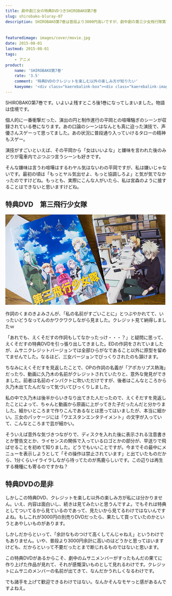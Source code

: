 ```yaml
---
title: 劇中劇三女の特典DVDつきSHIROBAKO第7巻
slug: shirobako-bluray-07
description: SHIROBAKO第7巻は普段より3000円高いですが、劇中劇の第三少女飛行隊第1話が収録された特典DVDがついています。この特典DVDほどクレジットを真剣に見るアニメはないと言えるほどに、知った名前を探すのが楽しいです。


featuredimage: images/cover/movie.jpg
date: 2015-08-01
lastmod: 2015-08-01
tags: 
    - アニメ
product:
    name: 'SHIROBAKO第7巻'
    rate: '3.5'
    comment: '特典DVDのクレジットを楽しむ以外の楽しみ方が知りたい'
    kaeyome: '<div class="kaerebalink-box"><div class="kaerebalink-image"><a href="http://www.amazon.co.jp/exec/obidos/ASIN/B00OJXVVD4/illusionspace-22/ref=nosim/" target="_blank" rel="nofollow" ><img src="https://ecx.images-amazon.com/images/I/511OtetdJ1L._SL160_.jpg" style="border: none;" /></a></div><div class="kaerebalink-info"><div class="kaerebalink-name"><a href="http://www.amazon.co.jp/exec/obidos/ASIN/B00OJXVVD4/illusionspace-22/ref=nosim/" target="_blank" rel="nofollow" >SHIROBAKO 第7巻 (初回生産限定版) [Blu-ray]</a><div class="kaerebalink-powered-date">posted with <a href="http://kaereba.com" rel="nofollow" target="_blank">カエレバ</a></div></div><div class="kaerebalink-detail">木村珠莉 ワーナー・ブラザース・ホームエンターテイメント 2015-07-29    </div><div class="kaerebalink-link1"><div class="shoplinkamazon"><a href="http://www.amazon.co.jp/gp/search?keywords=SHIROBAKO%20%91%E67%8A%AA%20Blu-ray&__mk_ja_JP=%83J%83%5E%83J%83i&tag=illusionspace-22" target="_blank" rel="nofollow" >Amazon</a></div><div class="shoplinkrakuten"><a href="http://hb.afl.rakuten.co.jp/hgc/0e95387f.f2aef20d.0e953880.25e412bd/?pc=http%3A%2F%2Fsearch.rakuten.co.jp%2Fsearch%2Fmall%2FSHIROBAKO%2520%25E7%25AC%25AC7%25E5%25B7%25BB%2520Blu-ray%2F-%2Ff.1-p.1-s.1-sf.0-st.A-v.2%3Fx%3D0%26scid%3Daf_ich_link_urltxt%26m%3Dhttp%3A%2F%2Fm.rakuten.co.jp%2F" target="_blank" rel="nofollow" >楽天市場</a></div><div class="shoplinkyahoo"><a href="http://ck.jp.ap.valuecommerce.com/servlet/referral?sid=3085416&pid=882193779&vc_url=http%3A%2F%2Fsearch.shopping.yahoo.co.jp%2Fsearch%3Fp%3DSHIROBAKO%2520%25E7%25AC%25AC7%25E5%25B7%25BB%2520Blu-ray" target="_blank" rel="nofollow" >Yahooショッピング<img src="https://ad.jp.ap.valuecommerce.com/servlet/gifbanner?sid=3085416&pid=882193779" height="1" width="1" border="0"></a></div></div></div><div class="booklink-footer" style="clear: left"></div></div>'
---
```


SHIROBAKO第7巻です。いよいよ残すところ後1巻になってしまいました。物語は佳境です。

個人的に一番衝撃だった、演出の円と制作進行の平岡との喧嘩騒ぎのシーンが収録されている巻になります。あの口論のシーンはなんとも真に迫った演技で、声優さんスゲーって思ってました。あの状況に普段通り入っていけるタローの精神もスゲー。

演技がすごいといえば、その平岡から「女はいいよな」と嫌味を言われた後のみどりが電車内でぶつぶつ言うシーンも好きです。

そんな嫌味は言うわ喧嘩はするわヤル気はないわの平岡ですが、私は嫌いじゃないです。最初の頃は「もっとヤル気出せよ、もっと協調しろよ」と気が気でなかったのですけどね。もっとも、実際にこんな人がいたら、私は宮森のように接することはできないと思いますけどね。


## 特典DVD　第三飛行少女隊


![SHIROBAKO第7巻特典DVD](P7300010.jpg)

作詞のくまのきよみさんが、「私の名前がすごいことに」とつぶやかれてて、いったいどうなってんのかワクワクしながら見ました。クレジット見て納得しましたｗ

「あれでも、えくそだすの作詞もしてなかったっけ・・・？」と疑問に思って、えくそだすの特典DVDを引っ張り出してきました。EDの作詞をされていましたが、ムサニクレジットバージョンでは全部ひらがなであること以外に原型を留めてませんでした。なるほど、三女バージョンでびっくりされたのも頷けます。

ちなみにえくそだすを見返したことで、OPの作詞の名義が「アポカリプス熱海」だったり、動画に久乃木の名前がクレジットされていたりと、意外な発見ができました。前者は名前のインパクトに吹いただけですが、後者はこんなところから久乃木出てたんだなって気づいてびっくりしました。

私の中で久乃木は後半からいきなり出てきた人だったので、えくそだすを見返したことによって、ちゃんと動画から原画に上がってきた子だったんだと分かりました。細かいところまで作りこんであるなとは思ってはいましたが、本当に細かい。三女のパッケージには「ウエスタンエンタテイメント」の文字が入っていて、こんなところまで芸が細かい。

そういえば意外な気づきつながりで、ディスクを入れた後に表示される注意書きとか警告文とか、ライセンスの関係で入っているロゴとかの部分が、早送りで飛ばせることを初めて知りました。どうでもいいことですが。今までその最中にメニューを表示しようとして「その操作は禁止されています」と出ていたものだから、1分くらいイライラしながら待ってたのが馬鹿らしいです。この辺りは再生する機種にも寄るのですかね？


## 特典DVDの是非


しかしこの特典DVD、クレジットを楽しむ以外の楽しみ方が私には分かりません。いえ、内容は面白いし、続きは見てみたいと思うんですよ。でもそれは特典としてついてるから見ているのであって、見たいから見てるわけではないんですよね。もしこれが3000円の別売りDVDだったら、果たして買っていたのかというとあやしいものがあります。

しかしだからといって、「余計なものつけて高くしてんじゃねえ」というわけでもありません。いや、普段より3000円余計に高いのはどうかと思ってはいますけども、だからといって不要だったとまで断じれるものではないと思います。

この特典DVDがあるからこそ、劇中のムサニメンバーがすったもんだの果てに作り上げた作品が見れて、それが感慨深いものとして見れるわけです。クレジットにムサニのメンバーの名前が出てきて、なんだかうれしくなるわけです。

でも諸手を上げて歓迎できるわけではない。なんかそんなモヤっと感があるんですよねえ。


  